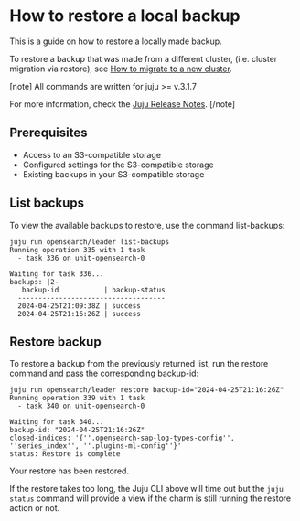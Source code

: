 # How to restore a local backup
This is a guide on how to restore a locally made backup.

To restore a backup that was made from a different cluster, (i.e. cluster migration via restore), see [How to migrate to a new cluster](/t/14100).

[note]
All commands are written for juju >= v.3.1.7

For more information, check the [Juju Release Notes](https://juju.is/docs/juju/roadmap#heading--juju-releases).
[/note]

## Prerequisites

* Access to an S3-compatible storage
* Configured settings for the S3-compatible storage
* Existing backups in your S3-compatible storage

## List backups

To view the available backups to restore, use the command list-backups:

```
juju run opensearch/leader list-backups
Running operation 335 with 1 task
  - task 336 on unit-opensearch-0

Waiting for task 336...
backups: |2-
   backup-id           | backup-status
  ------------------------------------
  2024-04-25T21:09:38Z | success
  2024-04-25T21:16:26Z | success
```

## Restore backup

To restore a backup from the previously returned list, run the restore command and pass the corresponding backup-id:

```
juju run opensearch/leader restore backup-id="2024-04-25T21:16:26Z"
Running operation 339 with 1 task
  - task 340 on unit-opensearch-0

Waiting for task 340...
backup-id: "2024-04-25T21:16:26Z"
closed-indices: '{''.opensearch-sap-log-types-config'', ''series_index'', ''.plugins-ml-config''}'
status: Restore is complete
```

Your restore has been restored.

If the restore takes too long, the Juju CLI above will time out but the `juju status` command will provide a view if the charm is still running the restore action or not.